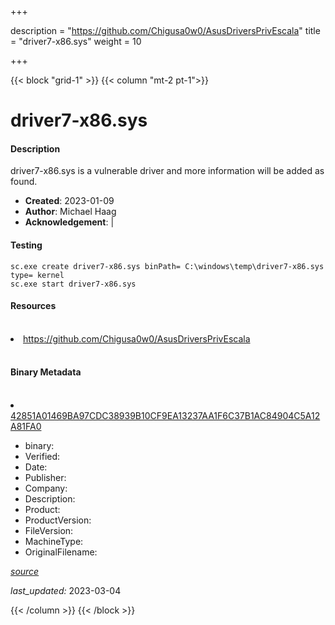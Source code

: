 +++

description = "https://github.com/Chigusa0w0/AsusDriversPrivEscala"
title = "driver7-x86.sys"
weight = 10

+++


{{< block "grid-1" >}}
{{< column "mt-2 pt-1">}}


# driver7-x86.sys

#### Description


driver7-x86.sys is a vulnerable driver and more information will be added as found.


- **Created**: 2023-01-09
- **Author**: Michael Haag
- **Acknowledgement**:  | [](https://twitter.com/)

#### Testing

```
sc.exe create driver7-x86.sys binPath= C:\windows\temp\driver7-x86.sys type= kernel
sc.exe start driver7-x86.sys
```

#### Resources
<br>


<li><a href=" https://github.com/Chigusa0w0/AsusDriversPrivEscala"> https://github.com/Chigusa0w0/AsusDriversPrivEscala</a></li>


<br>


#### Binary Metadata
<br>



<li><a href="https://www.virustotal.com/gui/file/42851A01469BA97CDC38939B10CF9EA13237AA1F6C37B1AC84904C5A12A81FA0">42851A01469BA97CDC38939B10CF9EA13237AA1F6C37B1AC84904C5A12A81FA0</a></li>



- binary: 
- Verified: 
- Date: 
- Publisher: 
- Company: 
- Description: 
- Product: 
- ProductVersion: 
- FileVersion: 
- MachineType: 
- OriginalFilename: 

[*source*](https://github.com/magicsword-io/LOLDrivers/tree/main/yaml/driver7-x86.sys.yml)

*last_updated:* 2023-03-04


{{< /column >}}
{{< /block >}}
